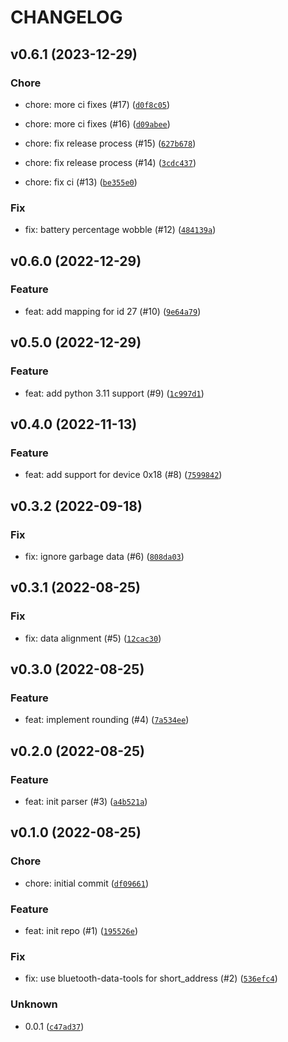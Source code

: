 # CHANGELOG



## v0.6.1 (2023-12-29)

### Chore

* chore: more ci fixes (#17) ([`d0f8c05`](https://github.com/Bluetooth-Devices/thermobeacon-ble/commit/d0f8c0583155ae3fa57c4b8ab338512bd38194f1))

* chore: more ci fixes (#16) ([`d09abee`](https://github.com/Bluetooth-Devices/thermobeacon-ble/commit/d09abeec4beb40f4a4e750a329a9d426d1d9380e))

* chore: fix release process (#15) ([`627b678`](https://github.com/Bluetooth-Devices/thermobeacon-ble/commit/627b67820caf55d83f85977a36df29aa45441277))

* chore: fix release process (#14) ([`3cdc437`](https://github.com/Bluetooth-Devices/thermobeacon-ble/commit/3cdc437d3ceb89a3d1978b01e8a655d742114a38))

* chore: fix ci (#13) ([`be355e0`](https://github.com/Bluetooth-Devices/thermobeacon-ble/commit/be355e002675a91978105f35b2dface739f7b195))

### Fix

* fix: battery percentage wobble (#12) ([`484139a`](https://github.com/Bluetooth-Devices/thermobeacon-ble/commit/484139a9135a0bf69e7d3a9eb4d18ad77631ed7e))


## v0.6.0 (2022-12-29)

### Feature

* feat: add mapping for id 27 (#10) ([`9e64a79`](https://github.com/Bluetooth-Devices/thermobeacon-ble/commit/9e64a79f733c05ca469791943b0411a1fcec45be))


## v0.5.0 (2022-12-29)

### Feature

* feat: add python 3.11 support (#9) ([`1c997d1`](https://github.com/Bluetooth-Devices/thermobeacon-ble/commit/1c997d101961aaaadedd6be2a298d0fd3385944e))


## v0.4.0 (2022-11-13)

### Feature

* feat: add support for device 0x18 (#8) ([`7599842`](https://github.com/Bluetooth-Devices/thermobeacon-ble/commit/7599842522f845a2a39e3ec69bc9d1d7901c9044))


## v0.3.2 (2022-09-18)

### Fix

* fix: ignore garbage data (#6) ([`808da03`](https://github.com/Bluetooth-Devices/thermobeacon-ble/commit/808da0307bf9ec8a10bbe35a3c605f7c3dac0c3a))


## v0.3.1 (2022-08-25)

### Fix

* fix: data alignment (#5) ([`12cac30`](https://github.com/Bluetooth-Devices/thermobeacon-ble/commit/12cac307f7dd58bd2964b2e28d0747e5397ff1ee))


## v0.3.0 (2022-08-25)

### Feature

* feat: implement rounding (#4) ([`7a534ee`](https://github.com/Bluetooth-Devices/thermobeacon-ble/commit/7a534ee0f5fd930113c5f95e30807dafe87e5e48))


## v0.2.0 (2022-08-25)

### Feature

* feat: init parser (#3) ([`a4b521a`](https://github.com/Bluetooth-Devices/thermobeacon-ble/commit/a4b521ab737408b1633812a4e0b6015f0ee7ce00))


## v0.1.0 (2022-08-25)

### Chore

* chore: initial commit ([`df09661`](https://github.com/Bluetooth-Devices/thermobeacon-ble/commit/df09661efddd9fcacd99e4aa446a6656b468c3a0))

### Feature

* feat: init repo (#1) ([`195526e`](https://github.com/Bluetooth-Devices/thermobeacon-ble/commit/195526ed5fe312f65194b2f0d48239127da0e808))

### Fix

* fix: use bluetooth-data-tools for short_address (#2) ([`536efc4`](https://github.com/Bluetooth-Devices/thermobeacon-ble/commit/536efc4d114262b5794a4868024817fd194e785c))

### Unknown

* 0.0.1 ([`c47ad37`](https://github.com/Bluetooth-Devices/thermobeacon-ble/commit/c47ad373625c2f9e51a6df5ebda8f94f00dbef40))
